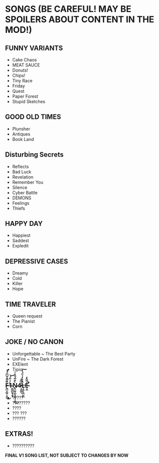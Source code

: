 # SONGS (BE CAREFUL! MAY BE SPOILERS ABOUT CONTENT IN THE MOD!)





## FUNNY VARIANTS

- Cake Chaos
- MEAT SAUCE
- Donuts!
- Chips!
- Tiny Race
- Friday
- Quest
- Paper Forest
- Stupid Sketches

## GOOD OLD TIMES

- Plunsher
- Antiques
- Book Land

## Disturbing Secrets

- Reflects
- Bad Luck
- Revelation
- Remember You
- Silence
- Cyber Battle
- DEMONS
- Feelings
- Thiefs

## HAPPY DAY

- Happiest
- Saddest
- Expledit


## DEPRESSIVE CASES
- Dreamy
- Cold
- Killer
- Hope

## TIME TRAVELER

- Queen request
- The Pianist
- Corn

## JOKE / NO CANON

- Unforgettable ~ The Best Party
- UnFire ~ The Dark Forest
- EXElent
- Tipic

## F̶̯̪̣̳̹͕̭̏̄̅̊̆͆̈́̉͜1̴̫͚̻̮̘̥̦̀̍̾̑́͝Ǹ̴̢̫̮̹͚͓̥͎̟̰̐̃́͊̔͗͜4̷͔̯̭͛͆̃ͅL̶͉̯̗͍̪͈̪̑̀̏̒͑̈́̔͠É̵̛̛̘̭͂̂̓͘

- ?????
- ????????
- ????
- ??? ???
- ??????

## EXTRAS!
- ??????????


**FINAL V1 SONG LIST, NOT SUBJECT TO CHANGES BY NOW**
